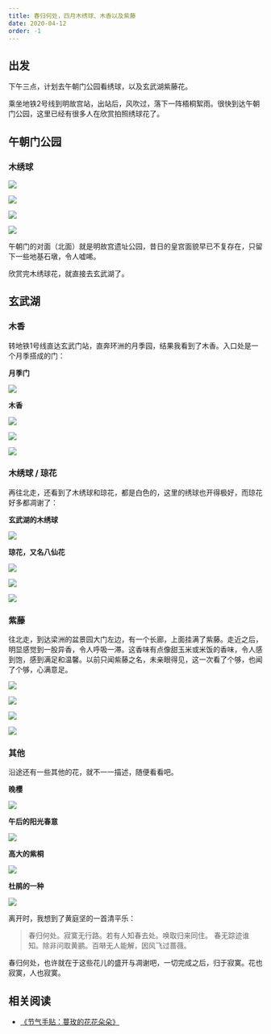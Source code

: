 ```yaml
---
title: 春归何处，四月木绣球、木香以及紫藤
date: 2020-04-12
order: -1
---
```


## 出发

下午三点，计划去午朝门公园看绣球，以及玄武湖紫藤花。

乘坐地铁2号线到明故宫站，出站后，风吹过，落下一阵梧桐絮雨。很快到达午朝门公园，这里已经有很多人在欣赏拍照绣球花了。

## 午朝门公园



### 木绣球

![](/blog/imgs/8aa7076de50880bb1942ff06940609ca.jpg)

![](/blog/imgs/22f2a98dfbe71e23f4351446065716c2.jpg)

![](/blog/imgs/6135eac8b13a0d86bf648a812bcea313.jpg)

![](/blog/imgs/58908220877b29175ee0494c1138a825.jpg)

午朝门的对面（北面）就是明故宫遗址公园，昔日的皇宫面貌早已不复存在，只留下一些地基石墩，令人嘘唏。

欣赏完木绣球花，就直接去玄武湖了。

## 玄武湖

### 木香

转地铁1号线直达玄武门站，直奔环洲的月季园，结果我看到了木香。入口处是一个月季搭成的门：

**月季门**

![](/blog/imgs/6d3915833634c6310439e04626d00951.jpg)

**木香**

![](/blog/imgs/6001a4853409257b6dfe3bb291db875a.jpg)

![](/blog/imgs/d12377176274fb5dfd49406af5851506.jpg)

![](/blog/imgs/c8ae54dc2f7d32729bb2b26cfc6bc838.jpg)

### 木绣球 / 琼花

再往北走，还看到了木绣球和琼花，都是白色的，这里的绣球也开得极好，而琼花好多都凋谢了：

**玄武湖的木绣球**

![](/blog/imgs/1522811b61b2339758054529fcd52bf8.jpg)

**琼花，又名八仙花**

![](/blog/imgs/86d92caa7575f5424dc99f9632a9f339.jpg)

![](/blog/imgs/377f0af726b1a976e62234b7399b9865.jpg)

![](/blog/imgs/eb543c90cd189d901e2db67f259a14a9.jpg)

### 紫藤

往北走，到达梁洲的盆景园大门左边，有一个长廊，上面挂满了紫藤。走近之后，明显感觉到一股异香，令人呼吸一滞。这香味有点像甜玉米或米饭的香味，令人感到饱，感到满足和温馨。以前只闻紫藤之名，未亲眼得见，这一次看了个够，也闻了个够，心满意足。

![](/blog/imgs/160ced812deebf54a5438be3bbdf36b3.jpg)

![](/blog/imgs/3af3bafee2280e914fdbe42de8bf6538.jpg)

![](/blog/imgs/ffe5cff16eee2289b5def60b638d66b1.jpg)

![](/blog/imgs/058d6ea7bd68a7d4a087e24506beab6c.jpg)

### 其他

沿途还有一些其他的花，就不一一描述，随便看看吧。

**晚樱**

![](/blog/imgs/fe247403c44c269635d9aaf3ba6ab93a.jpg)

**午后的阳光春意**

![](/blog/imgs/67d0a492b92a7216dc4b026a8b8af186.jpg)

**高大的紫桐**

![](/blog/imgs/68fa1218c10c9b93c6d0a427dc2d276b.jpg)

**杜鹃的一种**

![](/blog/imgs/4e257bd32fd0f0152adc96fefca52e98.jpg)

离开时，我想到了黄庭坚的一首清平乐：

>春归何处。寂寞无行路。若有人知春去处。唤取归来同住。
>春无踪迹谁知。除非问取黄鹂。百啭无人能解，因风飞过蔷薇。

春归何处，也许就在于这些花儿的盛开与凋谢吧，一切完成之后，归于寂寞。花也寂寞，人也寂寞。

## 相关阅读

* [《节气手贴：蔓玫的花花朵朵》](/blog/book-jie-qi-shou-tie)